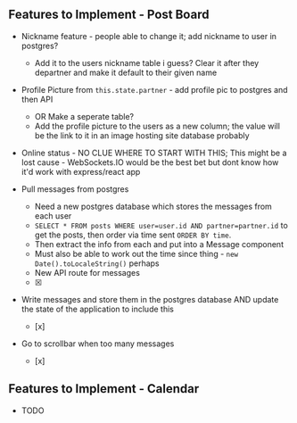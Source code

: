 ## Features to Implement - Post Board
- Nickname feature - people able to change it; add nickname to user in postgres?
    - Add it to the users nickname table i guess? Clear it after they departner and make it default to their given name

- Profile Picture from `this.state.partner` - add profile pic to postgres and then API
    - OR Make a seperate table?
    - Add the profile picture to the users as a new column; the value will be the link to it in an image hosting site database probably

- Online status - NO CLUE WHERE TO START WITH THIS; This might be a lost cause - WebSockets.IO would be the best bet but dont know how it'd work with express/react app

- Pull messages from postgres
    - Need a new postgres database which stores the messages from each user
    - `SELECT * FROM posts WHERE user=user.id AND partner=partner.id` to get the posts, then order via time sent `ORDER BY time`.
    - Then extract the info from each and put into a Message component
    - Must also be able to work out the time since thing - `new Date().toLocaleString()` perhaps
    - New API route for messages
    - [x]

- Write messages and store them in the postgres database AND update the state of the application to include this
    - [x]

- Go to scrollbar when too many messages
    - [x]

## Features to Implement - Calendar
- TODO